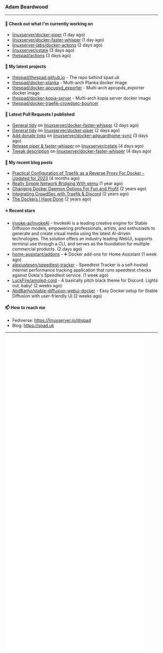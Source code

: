 ### Adam Beardwood
---
#### 👷 Check out what I'm currently working on

- [linuxserver/docker-piper](https://github.com/linuxserver/docker-piper) (1 day ago)
- [linuxserver/docker-faster-whisper](https://github.com/linuxserver/docker-faster-whisper) (1 day ago)
- [linuxserver-labs/docker-actions](https://github.com/linuxserver-labs/docker-actions) (2 days ago)
- [linuxserver/cstate](https://github.com/linuxserver/cstate) (3 days ago)
- [thespad/actions](https://github.com/thespad/actions) (3 days ago)

#### 🌱 My latest projects

- [thespad/thespad.github.io](https://github.com/thespad/thespad.github.io) - The repo behind spad.uk
- [thespad/docker-planka](https://github.com/thespad/docker-planka) - Multi-arch Planka docker image
- [thespad/docker-apcupsd_exporter](https://github.com/thespad/docker-apcupsd_exporter) - Multi-arch apcupds_exporter docker image
- [thespad/docker-kopia-server](https://github.com/thespad/docker-kopia-server) - Multi-arch kopia server docker image 
- [thespad/docker-traefik-crowdsec-bouncer](https://github.com/thespad/docker-traefik-crowdsec-bouncer)

#### 🔨 Latest Pull Requests I published

- [General tidy](https://github.com/linuxserver/docker-faster-whisper/pull/3) on [linuxserver/docker-faster-whisper](https://github.com/linuxserver/docker-faster-whisper) (2 days ago)
- [General tidy](https://github.com/linuxserver/docker-piper/pull/2) on [linuxserver/docker-piper](https://github.com/linuxserver/docker-piper) (2 days ago)
- [Add donate links](https://github.com/linuxserver/docker-adguardhome-sync/pull/11) on [linuxserver/docker-adguardhome-sync](https://github.com/linuxserver/docker-adguardhome-sync) (3 days ago)
- [Release piper &amp; faster-whisper](https://github.com/linuxserver/cstate/pull/196) on [linuxserver/cstate](https://github.com/linuxserver/cstate) (4 days ago)
- [Tweak description](https://github.com/linuxserver/docker-faster-whisper/pull/2) on [linuxserver/docker-faster-whisper](https://github.com/linuxserver/docker-faster-whisper) (4 days ago)

#### 📜 My recent blog posts

- [Practical Configuration of Traefik as a Reverse Proxy For Docker - Updated for 2023](https://www.spad.uk/posts/practical-configuration-of-traefik-as-a-reverse-proxy-for-docker-updated-for-2023/) (4 months ago)
- [Really Simple Network Bridging With qemu](https://www.spad.uk/posts/really-simple-network-bridging-with-qemu/) (1 year ago)
- [Changing Docker Daemon Options For Fun and Profit](https://www.spad.uk/posts/changing-docker-daemon-options-for-fun-and-profit/) (2 years ago)
- [Integrating CrowdSec with Traefik &amp; Discord](https://www.spad.uk/posts/integrating-crowdsec-with-traefik-discord/) (2 years ago)
- [The Dockers I Have Done](https://www.spad.uk/posts/the-dockers-i-have-done/) (2 years ago)

#### ⭐ Recent stars

- [invoke-ai/InvokeAI](https://github.com/invoke-ai/InvokeAI) - InvokeAI is a leading creative engine for Stable Diffusion models, empowering professionals, artists, and enthusiasts to generate and create visual media using the latest AI-driven technologies. The solution offers an industry leading WebUI, supports terminal use through a CLI, and serves as the foundation for multiple commercial products. (2 days ago)
- [home-assistant/addons](https://github.com/home-assistant/addons) - :heavy_plus_sign: Docker add-ons for Home Assistant (1 week ago)
- [alexjustesen/speedtest-tracker](https://github.com/alexjustesen/speedtest-tracker) - Speedtest Tracker is a self-hosted internet performance tracking application that runs speedtest checks against Ookla&#39;s Speedtest service. (1 week ago)
- [LuckFire/amoled-cord](https://github.com/LuckFire/amoled-cord) - A basically pitch black theme for Discord. Lights out, baby! (2 weeks ago)
- [AbdBarho/stable-diffusion-webui-docker](https://github.com/AbdBarho/stable-diffusion-webui-docker) - Easy Docker setup for Stable Diffusion with user-friendly UI (2 weeks ago)

#### 📫 How to reach me
- Fediverse: https://linuxserver.io/@spad
- Blog: https://spad.uk
---
<img src="https://raw.githubusercontent.com/thespad/thespad/main/github-metrics.svg">
